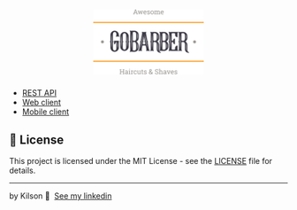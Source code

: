 <h1 align="center">
	<img alt="GoStack" src=".github/logo.svg" width="200px" />
</h1>







- [REST API](https://github.com/kilsonrs/gobarber-ts-api)
- [Web client](https://github.com/kilsonrs/gobarber-ts-web)
- [Mobile client](https://github.com/kilsonrs/gobarber-ts-app)

## 📝 License

This project is licensed under the MIT License - see the [LICENSE](LICENSE) file for details.

---

by Kilson  👋 &nbsp;[See my linkedin](https://www.linkedin.com/in/kilsonrs/)
